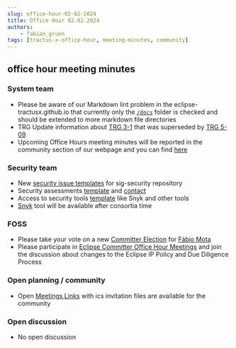 ```yaml
---
slug: office-hour-02-02-2024
title: Office Hour 02.02.2024
authors: 
    - fabian_gruen
tags: [tractus-x-office-hour, meeting-minutes, community]
---
```


## office hour meeting minutes

### System team

- Please be aware of our Markdown lint problem in the eclipse-tractusx.github.io that currently only the [`/docs`](https://github.com/eclipse-tractusx/eclipse-tractusx.github.io/blob/main/package.json#L15) folder is checked and should be extended to more markdown file directories 
- TRG Update information about [TRG 3-1](https://github.com/eclipse-tractusx/eclipse-tractusx.github.io/pull/618) that was superseded by [TRG 5-09](https://eclipse-tractusx.github.io/docs/release/trg-5/trg-5-09)
- Upcoming Office Hours meeting minutes will be reported in the community section of our webpage and you can find [here](https://eclipse-tractusx.github.io/community/meeting-minutes)

### Security team

- New [security issue templates](https://github.com/eclipse-tractusx/sig-security/issues/new/choose) for sig-security repository
- Security assessments [template](https://github.com/eclipse-tractusx/sig-security/issues/new?assignees=szymonkowalczykzf&labels=security%2C+assessment&projects=&template=security-assessment-request.md&title=%5BSecurity+Assessment%5D+SUBJECT_HERE) and [contact](https://github.com/szymonkowalczykzf)
- Access to security tools [template](https://github.com/eclipse-tractusx/sig-security/issues/new?assignees=RoKrish14&labels=security%2C+tooling&projects=&template=security-tooling-support-request.md&title=%5BSecurity+Tooling%5D+YOUR_ISSUE_TITLE_HERE) like Snyk and other tools
- [Snyk](https://snyk.io/) tool will be available after consortia time


### FOSS

- Please take your vote on a new [Committer Election](https://projects.eclipse.org/projects/automotive.tractusx/elections/election-f%C3%A1bio-mota-committer-eclipse-tractus-x) for [Fábio Mota](https://github.com/fabiodmota)
- Please participate in [Eclipse Committer Office Hour Meetings](https://www.eclipse.org/projects/calendar/) and join the discussion about changes to the Eclipse IP Policy and Due Diligence Process

### Open planning / community

- Open [Meetings Links](https://eclipse-tractusx.github.io/community/open-meetings) with ics invitation files are available for the community

### Open discussion

- No open discussion
